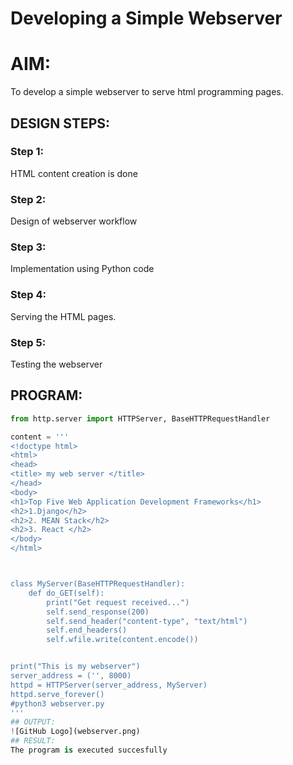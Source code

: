 # Developing a Simple Webserver

# AIM:

To develop a simple webserver to serve html programming pages.

## DESIGN STEPS:

### Step 1:

HTML content creation is done

### Step 2:

Design of webserver workflow

### Step 3:

Implementation using Python code

### Step 4:

Serving the HTML pages.

### Step 5:

Testing the webserver

## PROGRAM:
```python
from http.server import HTTPServer, BaseHTTPRequestHandler

content = '''
<!doctype html>
<html>
<head>
<title> my web server </title>
</head>
<body>
<h1>Top Five Web Application Development Frameworks</h1>
<h2>1.Django</h2>
<h2>2. MEAN Stack</h2>
<h2>3. React </h2>
</body>
</html>



class MyServer(BaseHTTPRequestHandler):
    def do_GET(self):
        print("Get request received...")
        self.send_response(200)
        self.send_header("content-type", "text/html")
        self.end_headers()
        self.wfile.write(content.encode())


print("This is my webserver")
server_address = ('', 8000)
httpd = HTTPServer(server_address, MyServer)
httpd.serve_forever()
#python3 webserver.py
'''
## OUTPUT:
![GitHub Logo](webserver.png)
## RESULT:
The program is executed succesfully
